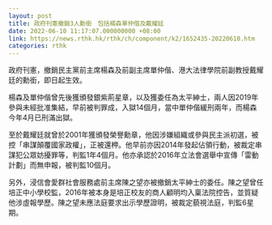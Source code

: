 ```yaml
---
layout: post
title: 政府刊憲撤銷3人勳銜　包括楊森單仲偕及戴耀廷
date: 2022-06-10 11:17:07.000000000 +08:00
link: https://news.rthk.hk/rthk/ch/component/k2/1652435-20220610.htm
categories: rthk
---
```


政府刊憲，撤銷民主黨前主席楊森及前副主席單仲偕、港大法律學院前副教授戴耀廷的勳銜，即日起生效。

楊森及單仲偕曾先後獲頒發銀紫荊星章，以及獲委任為太平紳士，兩人因2019年參與未經批准集結，早前被判罪成，入獄14個月，當中單仲偕緩刑兩年，而楊森今年4月已刑滿出獄。

至於戴耀廷就曾於2001年獲頒發榮譽勳章，他因涉嫌組織或參與民主派初選，被控「串謀顛覆國家政權」，正被還柙。他早前亦因2014年發起佔領行動，被裁定串謀犯公眾妨擾罪等，判監1年4個月。他亦承認於2016年立法會選舉中宣傳「雷動計劃」而無申報，被判監10個月。

另外，浸信會愛群社會服務處前主席陳之望亦被撤銷太平紳士的委任。陳之望曾任培正中小學校監，2016年被本身是培正校友的商人顧明均入稟法院控告，並質疑他涉虛報學歷。陳之望未應法庭要求出示學歷證明，被裁定藐視法庭，判監6星期。
